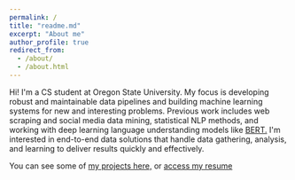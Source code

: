 ```yaml
---
permalink: /
title: "readme.md"
excerpt: "About me"
author_profile: true
redirect_from: 
  - /about/
  - /about.html
---
```


Hi! I'm a CS student at Oregon State University. My focus is developing robust and maintainable data pipelines and building machine learning systems for new and interesting problems. Previous work includes web scraping and social media data mining, statistical NLP methods, and working with deep learning language understanding models like [BERT.](https://en.wikipedia.org/wiki/BERT_(language_model)) I'm interested in end-to-end data solutions that handle data gathering, analysis, and learning to deliver results quickly and effectively.

You can see some of [my projects here,](./portfolio/) or [access my resume](./files/resume.pdf)